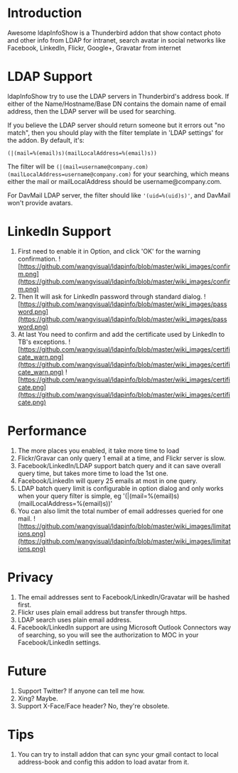 # Introduction #
Awesome ldapInfoShow is a Thunderbird addon that show contact photo and other info from LDAP for intranet, search avatar in social networks like Facebook, LinkedIn, Flickr, Google+, Gravatar from internet

# LDAP Support #
ldapInfoShow try to use the LDAP servers in Thunderbird's address book. If either of the Name/Hostname/Base DN contains the domain name of email address, then the LDAP server will be used for searching.
    
If you believe the LDAP server should return someone but it errors out "no match", then you should play with the  filter template in 'LDAP settings' for the addon. By default, it's:

`(|(mail=%(email)s)(mailLocalAddress=%(email)s))`

The filter will be `(|(mail=username@company.com)(mailLocalAddress=username@company.com)` for your searching, which means either the mail or mailLocalAddress should be username<span></span>@company.com.

For DavMail LDAP server, the filter should like `'(uid=%(uid)s)'`, and DavMail won't provide avatars.

# LinkedIn Support #
  1. First need to enable it in Option, and click 'OK' for the warning confirmation. ![https://github.com/wangvisual/ldapinfo/blob/master/wiki_images/confirm.png](https://github.com/wangvisual/ldapinfo/blob/master/wiki_images/confirm.png)
  1. Then It will ask for LinkedIn password through standard dialog. ![https://github.com/wangvisual/ldapinfo/blob/master/wiki_images/password.png](https://github.com/wangvisual/ldapinfo/blob/master/wiki_images/password.png)
  1. At last You need to confirm and add the certificate used by LinkedIn to TB's exceptions. ![https://github.com/wangvisual/ldapinfo/blob/master/wiki_images/certificate_warn.png](https://github.com/wangvisual/ldapinfo/blob/master/wiki_images/certificate_warn.png) ![https://github.com/wangvisual/ldapinfo/blob/master/wiki_images/certificate.png](https://github.com/wangvisual/ldapinfo/blob/master/wiki_images/certificate.png)

# Performance #
  1. The more places you enabled, it take more time to load
  1. Flickr/Gravar can only query 1 email at a time, and Flickr server is slow.
  1. Facebook/LinkedIn/LDAP support batch query and it can save overall query time, but takes more time to load the 1st one.
  1. Facebook/LinkedIn will query 25 emails at most in one query.
  1. LDAP batch query limit is configurable in option dialog and only works when your query filter is simple, eg '(|(mail=%(email)s)(mailLocalAddress=%(email)s))'
  1. You can also limit the total number of email addresses queried for one mail.
![https://github.com/wangvisual/ldapinfo/blob/master/wiki_images/limitations.png](https://github.com/wangvisual/ldapinfo/blob/master/wiki_images/limitations.png)

# Privacy #
  1. The email addresses sent to Facebook/LinkedIn/Gravatar will be hashed first.
  1. Flickr uses plain email address but transfer through https.
  1. LDAP search uses plain email address.
  1. Facebook/LinkedIn support are using Microsoft Outlook Connectors way of searching, so you will see the authorization to MOC in your Facebook/LinkedIn settings.

# Future #
  1. Support Twitter? If anyone can tell me how.
  1. Xing? Maybe.
  1. Support X-Face/Face header? No, they're obsolete.

# Tips #
  1. You can try to install addon that can sync your gmail contact to local address-book and config this addon to load avatar from it.
